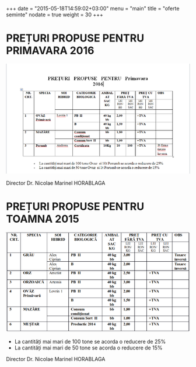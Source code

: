 +++
date = "2015-05-18T14:59:02+03:00"
menu = "main"
title = "oferte seminte"
nodate = true
weight = 30
+++

# PREȚURI PROPUSE PENTRU PRIMAVARA 2016

<img src="/photos/post/oferta_primavara_2016.png" alt="">

Director
Dr. Nicolae Marinel HORABLAGA

# PREȚURI PROPUSE PENTRU TOAMNA 2015

<img src="/photos/post/oferta_toamna_2015.png" alt="">

- La cantități mai mari de 100 tone se acorda o reducere de 25%
- La cantități mai mari de 50 tone se acorda o reducere de 15%


Director
Dr. Nicolae Marinel HORABLAGA
